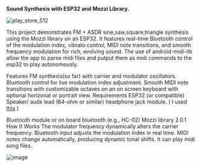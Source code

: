 **Sound Synthesis with ESP32 and Mozzi Library.**

![play_store_512](https://github.com/user-attachments/assets/43109a78-5093-42fa-8bc2-35925024911d)



This project demonstrates FM + ASDR sine,saw,square,triangle synthesis using the Mozzi library on an ESP32. It features real-time Bluetooth control of the modulation index, vibrato control, MIDI note transitions, and smooth frequency modulation for rich, evolving sound. The use of android-midi-lib allow the app to parse midi files and putput them as midi commands to the esp32 to play autonomously.

Features
FM synthesis(so far) with carrier and modulator oscillators.
Bluetooth control for live modulation index adjustment.
Smooth MIDI note transitions with customizable octaves on an on screen keyboard with optional horizonal or portrait view.
Requirements
ESP32 (or compatible)
Speaker/ audx lead (64-ohm or similar)
headphone jack module. ( I used [this](https://www.amazon.com/Onyehn-Breakout-Stereo-Headphone-Arduino/dp/B07L3P93ZD?crid=3U1P5G5C1RPX1&dib=eyJ2IjoiMSJ9.16_bxuKGtxC3N7N542JPvuOkqX_mjVk4FWJPMIaGTYOVujmb4fNn88lOGWL6B_15k6EJR-VCcBrF5nQB7Y4eHyXaaGrBIviXSc1qNkBMGgmBBgoom_OAEpAsbdmp1kTJj10Epz6iU93wDfsLV9lmX26XbT5f-UFQPoRzfjxnEGzEtV-K9TMpdr5c-9CXICYCzzi9ABXgkH0Gspmm_LpyMdDOSKSfdpkN2yy8bnX9UBk.J3T0CNXuFjwoh1wGMnQqQvaT5fhesqactNGbheZl-gE&dib_tag=se&keywords=jack+module+for+arduino&qid=1741098241&sprefix=jack+module+for+arduino,aps,214&sr=8-1) )

Bluetooth module or on board bluetooth (e.g., HC-02)
Mozzi library 2.0.1
How It Works
The modulator frequency dynamically alters the carrier frequency.
Bluetooth input adjusts the modulation index in real time.
MIDI notes change automatically, producing dynamic tonal shifts. It can play midi song files.


![image](https://github.com/user-attachments/assets/04e6ab47-1b28-4d05-b885-b9f7f13bf4c8)




